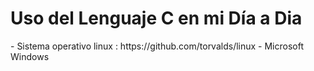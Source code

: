 <h1>Uso del Lenguaje C en mi Día a  Dia</h1>
- Sistema operativo linux : https://github.com/torvalds/linux
- Microsoft Windows



